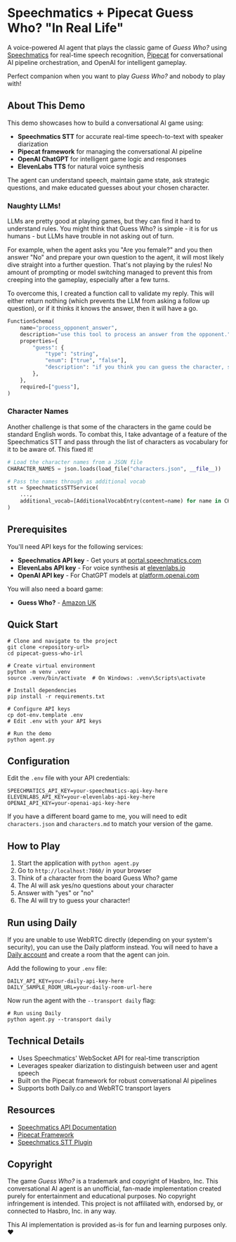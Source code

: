 # Speechmatics + Pipecat Guess Who? "In Real Life"

A voice-powered AI agent that plays the classic game of _Guess Who?_ using [Speechmatics](https://www.speechmatics.com/) for real-time speech recognition, [Pipecat](https://github.com/pipecat-ai/pipecat) for conversational AI pipeline orchestration, and OpenAI for intelligent gameplay.

Perfect companion when you want to play _Guess Who?_ and nobody to play with!

## About This Demo

This demo showcases how to build a conversational AI game using:

- **Speechmatics STT** for accurate real-time speech-to-text with speaker diarization
- **Pipecat framework** for managing the conversational AI pipeline
- **OpenAI ChatGPT** for intelligent game logic and responses
- **ElevenLabs TTS** for natural voice synthesis

The agent can understand speech, maintain game state, ask strategic questions, and make educated guesses about your chosen character.

### Naughty LLMs!

LLMs are pretty good at playing games, but they can find it hard to understand rules. You might think that Guess Who? is simple - it is for us humans - but LLMs have trouble in not asking out of turn.

For example, when the agent asks you "Are you female?" and you then answer "No" and prepare your own question to the agent, it will most likely dive straight into a further question. That's not playing by the rules! No amount of prompting or model switching managed to prevent this from creeping into the gameplay, especially after a few turns.

To overcome this, I created a function call to validate my reply. This will either return nothing (which prevents the LLM from asking a follow up question), or if it thinks it knows the answer, then it will have a go.

```python
FunctionSchema(
    name="process_opponent_answer",
    description="use this tool to process an answer from the opponent.",
    properties={
        "guess": {
            "type": "string",
            "enum": ["true", "false"],
            "description": "if you think you can guess the character, say true, otherwise say false.",
        },
    },
    required=["guess"],
)
```

### Character Names

Another challenge is that some of the characters in the game could be standard English words. To combat this, I take advantage of a feature of the Speechmatics STT and pass through the list of characters as vocabulary for it to be aware of. This fixed it!

```python
# Load the character names from a JSON file
CHARACTER_NAMES = json.loads(load_file("characters.json", __file__))

# Pass the names through as additional vocab
stt = SpeechmaticsSTTService(
    ...,
    additional_vocab=[AdditionalVocabEntry(content=name) for name in CHARACTER_NAMES],
)
```

## Prerequisites

You'll need API keys for the following services:

- **Speechmatics API key** - Get yours at [portal.speechmatics.com](https://portal.speechmatics.com)
- **ElevenLabs API key** - For voice synthesis at [elevenlabs.io](https://elevenlabs.io)
- **OpenAI API key** - For ChatGPT models at [platform.openai.com](https://platform.openai.com)

You will also need a board game:

- **Guess Who?** - [Amazon UK](https://www.amazon.co.uk/dp/B0BZ8PRZ6T)

## Quick Start

```shell
# Clone and navigate to the project
git clone <repository-url>
cd pipecat-guess-who-irl

# Create virtual environment
python -m venv .venv
source .venv/bin/activate  # On Windows: .venv\Scripts\activate

# Install dependencies
pip install -r requirements.txt

# Configure API keys
cp dot-env.template .env
# Edit .env with your API keys

# Run the demo
python agent.py
```

## Configuration

Edit the `.env` file with your API credentials:

```env
SPEECHMATICS_API_KEY=your-speechmatics-api-key-here
ELEVENLABS_API_KEY=your-elevenlabs-api-key-here
OPENAI_API_KEY=your-openai-api-key-here
```

If you have a different board game to me, you will need to edit `characters.json` and `characters.md` to match your version of the game.

## How to Play

1. Start the application with `python agent.py`
2. Go to `http://localhost:7860/` in your browser
3. Think of a character from the board Guess Who? game
4. The AI will ask yes/no questions about your character
5. Answer with "yes" or "no"
6. The AI will try to guess your character!

## Run using Daily

If you are unable to use WebRTC directly (depending on your system's security), you can use the Daily platform instead. You will need to have a [Daily account](https://daily.co) and create a room that the agent can join.

Add the following to your `.env` file:

```env
DAILY_API_KEY=your-daily-api-key-here
DAILY_SAMPLE_ROOM_URL=your-daily-room-url-here
```

Now run the agent with the `--transport daily` flag:

```shell
# Run using Daily
python agent.py --transport daily
```

## Technical Details

- Uses Speechmatics' WebSocket API for real-time transcription
- Leverages speaker diarization to distinguish between user and agent speech
- Built on the Pipecat framework for robust conversational AI pipelines
- Supports both Daily.co and WebRTC transport layers

## Resources

- [Speechmatics API Documentation](https://docs.speechmatics.com/api-ref/realtime-transcription-websocket)
- [Pipecat Framework](https://github.com/pipecat-ai/pipecat)
- [Speechmatics STT Plugin](https://github.com/pipecat-ai/pipecat/blob/main/src/pipecat/services/speechmatics/stt.py)

## Copyright

The game _Guess Who?_ is a trademark and copyright of Hasbro, Inc. This conversational AI agent is an unofficial, fan-made implementation created purely for entertainment and educational purposes. No copyright infringement is intended. This project is not affiliated with, endorsed by, or connected to Hasbro, Inc. in any way.

This AI implementation is provided as-is for fun and learning purposes only. ❤️
